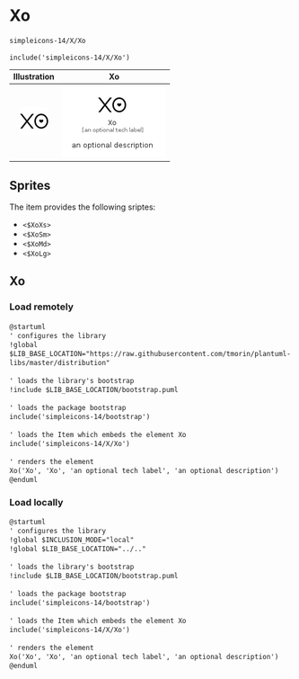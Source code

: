 # Xo


```text
simpleicons-14/X/Xo
```

```text
include('simpleicons-14/X/Xo')
```



| Illustration | Xo |
| :---: | :---: |
| ![illustration for Illustration](../../simpleicons-14/X/Xo.png) | ![illustration for Xo](../../simpleicons-14/X/Xo.Local.png) |



## Sprites
The item provides the following sriptes:

- `<$XoXs>`
- `<$XoSm>`
- `<$XoMd>`
- `<$XoLg>`





## Xo

### Load remotely
```plantuml
@startuml
' configures the library
!global $LIB_BASE_LOCATION="https://raw.githubusercontent.com/tmorin/plantuml-libs/master/distribution"

' loads the library's bootstrap
!include $LIB_BASE_LOCATION/bootstrap.puml

' loads the package bootstrap
include('simpleicons-14/bootstrap')

' loads the Item which embeds the element Xo
include('simpleicons-14/X/Xo')

' renders the element
Xo('Xo', 'Xo', 'an optional tech label', 'an optional description')
@enduml
```

### Load locally
```plantuml
@startuml
' configures the library
!global $INCLUSION_MODE="local"
!global $LIB_BASE_LOCATION="../.."

' loads the library's bootstrap
!include $LIB_BASE_LOCATION/bootstrap.puml

' loads the package bootstrap
include('simpleicons-14/bootstrap')

' loads the Item which embeds the element Xo
include('simpleicons-14/X/Xo')

' renders the element
Xo('Xo', 'Xo', 'an optional tech label', 'an optional description')
@enduml
```

